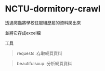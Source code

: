 # NCTU-dormitory-crawl
透過爬蟲將學校住服組歷屆的資料爬出來

並將它存成excel檔

工具
>requests :存取網頁資料

>beautifulsoup  :分析網頁資料
